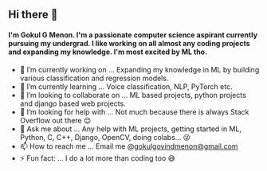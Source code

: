 ## Hi there 👋

#### I'm Gokul G Menon. I'm a passionate computer science aspirant currently pursuing my undergrad. I like working on all almost any coding projects and expanding my knowledge. I'm most excited by ML tho.

- 🔭 I’m currently working on ... Expanding my knowledge in ML by building various classification and regression models.
- 🌱 I’m currently learning ... Voice classification, NLP, PyTorch etc.
- 👯 I’m looking to collaborate on ... ML based projects, python projects and django based web projects.
- 🤔 I’m looking for help with ... Not much because there is always Stack Overflow out there :relieved:
- 💬 Ask me about ... Any help with ML projects, getting started in ML, Python, C, C++, Django, OpenCV, doing colabs... :stuck_out_tongue_winking_eye:
- 📫 How to reach me ... Email me @gokulgovindmenon@gmail.com
- ⚡ Fun fact: ... I do a lot more than coding too :sweat_smile:
